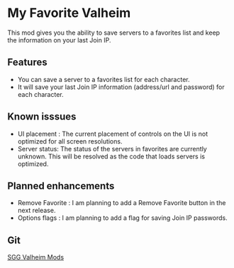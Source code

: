 ﻿# My Favorite Valheim
This mod gives you the ability to save servers to a favorites list and keep the information on your last Join IP.

## Features

- You can save a server to a favorites list for each character.
- It will save your last Join IP information (address/url and password) for each character.

## Known isssues

- UI placement : The current placement of controls on the UI is not optimized for all screen resolutions.
- Server status: The status of the servers in favorites are currently unknown. This will be resolved as the code that loads servers is optimized.

## Planned enhancements

- Remove Favorite : I am planning to add a Remove Favorite button in the next release. 
- Options flags : I am planning to add a flag for saving Join IP passwords.

## Git

[SGG Valheim Mods](https://github.com/Stoneguard001/SGGValheimMods)
